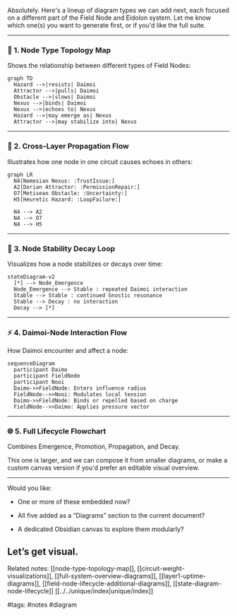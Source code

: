 Absolutely. Here's a lineup of diagram types we can add next, each focused on a different part of the Field Node and Eidolon system. Let me know which one(s) you want to generate first, or if you'd like the full suite.

---

### 🧭 **1. Node Type Topology Map**

Shows the relationship between different types of Field Nodes:

```mermaid
graph TD
  Hazard -->|resists| Daimoi
  Attractor -->|pulls| Daimoi
  Obstacle -->|slows| Daimoi
  Nexus -->|binds| Daimoi
  Nexus -->|echoes to| Nexus
  Hazard -->|may emerge as| Nexus
  Attractor -->|may stabilize into| Nexus
```

---

### 🔀 **2. Cross-Layer Propagation Flow**

Illustrates how one node in one circuit causes echoes in others:

```mermaid
graph LR
  N4[Nemesian Nexus: :TrustIssue:]
  A2[Dorian Attractor: :PermissionRepair:]
  O7[Metisean Obstacle: :Uncertainty:]
  H5[Heuretic Hazard: :LoopFailure:]

  N4 --> A2
  N4 --> O7
  N4 --> H5
```

---

### 🔄 **3. Node Stability Decay Loop**

Visualizes how a node stabilizes or decays over time:

```mermaid
stateDiagram-v2
  [*] --> Node_Emergence
  Node_Emergence --> Stable : repeated Daimoi interaction
  Stable --> Stable : continued Gnostic resonance
  Stable --> Decay : no interaction
  Decay --> [*]
```

---

### ⚡ **4. Daimoi-Node Interaction Flow**

How Daimoi encounter and affect a node:

```mermaid
sequenceDiagram
  participant Daimo
  participant FieldNode
  participant Nooi
  Daimo->>FieldNode: Enters influence radius
  FieldNode-->>Nooi: Modulates local tension
  Daimo->>FieldNode: Binds or repelled based on charge
  FieldNode-->>Daimo: Applies pressure vector
```

---

### 🌐 **5. Full Lifecycle Flowchart**

Combines Emergence, Promotion, Propagation, and Decay.

This one is larger, and we can compose it from smaller diagrams, or make a custom canvas version if you'd prefer an editable visual overview.

---

Would you like:

- One or more of these embedded now?
    
- All five added as a “Diagrams” section to the current document?
    
- A dedicated Obsidian canvas to explore them modularly?
    

Let’s get visual.
---

Related notes: [[node-type-topology-map]], [[circuit-weight-visualizations]], [[full-system-overview-diagrams]], [[layer1-uptime-diagrams]], [[field-node-lifecycle-additional-diagrams]], [[state-diagram-node-lifecycle]] [[../../unique/index|unique/index]]

#tags: #notes #diagram
